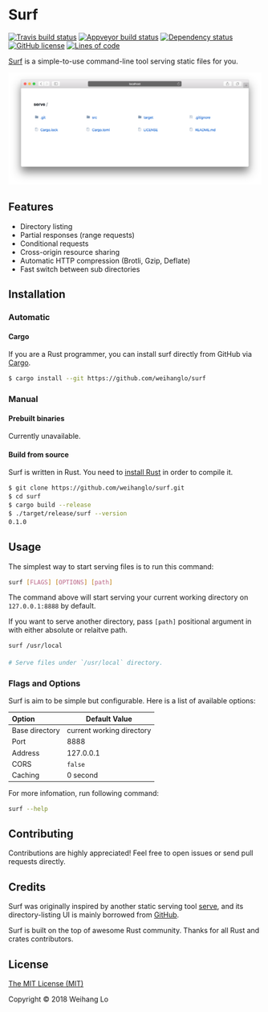 # Surf

[![Travis build status](https://travis-ci.org/weihanglo/surf.svg?branch=master)](https://travis-ci.org/weihanglo/surf) [![Appveyor build status](https://ci.appveyor.com/api/projects/status/github/weihanglo/surf?svg=true)](https://ci.appveyor.com/project/weihanglo/surf) [![Dependency status](https://deps.rs/repo/github/weihanglo/surf/status.svg)](https://deps.rs/repo/github/weihanglo/surf) [![GitHub license](https://img.shields.io/github/license/weihanglo/surf.svg)](https://github.com/weihanglo/surf/blob/master/LICENSE) [![Lines of code](https://tokei.rs/b1/github/weihanglo/surf?category=code)](https://github.com/weihanglo/surf)

[Surf][surf] is a simple-to-use command-line tool serving static files for you.

![cover](cover.png)

[surf]: https://github.com/weihanglo/surf

## Features

- Directory listing
- Partial responses (range requests)
- Conditional requests
- Cross-origin resource sharing
- Automatic HTTP compression (Brotli, Gzip, Deflate)
- Fast switch between sub directories

## Installation

### Automatic

#### Cargo

If you are a Rust programmer, you can install surf directly from GitHub via [Cargo][cargo].

```bash
$ cargo install --git https://github.com/weihanglo/surf
```

[cargo]: https://doc.rust-lang.org/cargo/

### Manual

#### Prebuilt binaries

Currently unavailable.

#### Build from source

Surf is written in Rust. You need to [install Rust][install-rust] in order to compile it.

```bash
$ git clone https://github.com/weihanglo/surf.git
$ cd surf
$ cargo build --release
$ ./target/release/surf --version
0.1.0
```

[install-rust]: https://www.rust-lang.org/install.html

## Usage

The simplest way to start serving files is to run this command:

```bash
surf [FLAGS] [OPTIONS] [path]
```

The command above will start serving your current working directory on `127.0.0.1:8888` by default.

If you want to serve another directory, pass `[path]` positional argument in with either absolute or relaitve path.

```bash
surf /usr/local

# Serve files under `/usr/local` directory.
```

### Flags and Options

Surf is aim to be simple but configurable. Here is a list of available options:

| Option         | Default Value             |
| :------------- | ------------------------  |
| Base directory | current working directory |
| Port           | 8888                      |
| Address        | 127.0.0.1                 |
| CORS           | `false`                   |
| Caching        | 0 second                  |

For more infomation, run following command:

```bash
surf --help
```

## Contributing

Contributions are highly appreciated! Feel free to open issues or send pull requests directly.

## Credits

Surf was originally inspired by another static serving tool [serve][serve], and its directory-listing UI is mainly borrowed from [GitHub][github].

Surf is built on the top of awesome Rust community. Thanks for all Rust and crates contributors.

[serve]: https://github.com/zeit/serve
[github]: https://github.com/

## License

[The MIT License (MIT)](LICENSE)

Copyright © 2018 Weihang Lo

